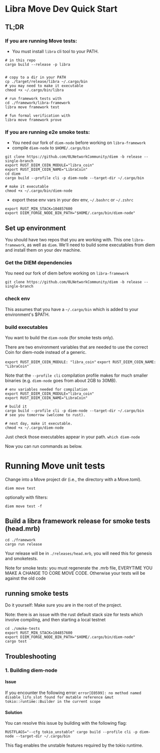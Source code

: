 # Libra Move Dev Quick Start
## TL;DR


### If you are running Move tests:
* You must install `libra` cli tool to your PATH.

```
# in this repo
cargo build --release -p libra


# copy to a dir in your PATH
cp ./target/release/libra ~/.cargo/bin
# you may need to make it executable
chmod +x ~/.cargo/bin/libra

# run framework tests with
cd ./framework/libra-framework
libra move framework test

# fun formal verification with
libra move framework prove
```

### If you are running e2e smoke tests:
* You need our fork of `diem-node` before working on `libra-framework`
* compile `diem-node` to `$HOME/.cargo/bin`

```
git clone https://github.com/0LNetworkCommunity/diem -b release --single-branch
export RUST_DIEM_COIN_MODULE="libra_coin"
export RUST_DIEM_COIN_NAME="LibraCoin"
cd diem
cargo build --profile cli -p diem-node --target-dir ~/.cargo/bin

# make it executable
chmod +x ~/.cargo/bin/diem-node
```
* export these env vars in your dev env, `~/.bashrc` or `~/.zshrc`

```
export RUST_MIN_STACK=104857600
export DIEM_FORGE_NODE_BIN_PATH="$HOME/.cargo/bin/diem-node"
```
## Set up environment

You should have two repos that you are working with. This one `libra-framework`, as well as `diem`. We'll need to build some executables from diem and install them on your dev machine.

### Get the DIEM dependencies

You need our fork of diem before working on `libra-framework`
```
git clone https://github.com/0LNetworkCommunity/diem -b release --single-branch
```
### check env
This assumes that you have a `~/.cargo/bin` which is added to your environment's $PATH.

### build executables
You want to build the `diem-node` (for smoke tests only).

There are two environment variables that are needed to use the correct Coin for
diem-node instead of a generic.

`export RUST_DIEM_COIN_MODULE: "libra_coin"`
`export RUST_DIEM_COIN_NAME: "LibraCoin"`

Note that the `--profile cli` compilation profile makes for much smaller binaries (e.g. `diem-node` goes from about 2GB to 30MB).

```
# env variables needed for compilation
export RUST_DIEM_COIN_MODULE="libra_coin"
export RUST_DIEM_COIN_NAME="LibraCoin"

# build it
cargo build --profile cli -p diem-node --target-dir ~/.cargo/bin
# see you tomorrow (welcome to rust).

# next day, make it executable.
chmod +x ~/.cargo/diem-node
```

Just check those executables appear in your path.
`which diem-node`

Now you can run commands as below.
# Running Move unit tests
Change into a Move project dir (i.e., the directory with a Move.toml).

`diem move test`


optionally with filters:

`diem move test -f`

## Build a libra framework release for smoke tests (head.mrb)


```
cd ./framework
cargo run release

```

Your release will be in `./releases/head.mrb`, you will need this for genesis and smoketests.

Note for smoke tests: you must regenerate the .mrb file, EVERYTIME YOU MAKE A CHANGE TO CORE MOVE CODE. Otherwise your tests will be against the old code

## running smoke tests

Do it yourself:
Make sure you are in the root of the project.

Note: there is an issue with the rust default stack size for tests which involve compiling, and then starting a local testnet

```
cd ./smoke-tests
export RUST_MIN_STACK=104857600
export DIEM_FORGE_NODE_BIN_PATH="$HOME/.cargo/bin/diem-node"
cargo test

```

## Troubleshooting

### 1. Building diem-node

#### Issue
If you encounter the following error:
`error[E0599]: no method named disable_lifo_slot found for mutable reference &mut tokio::runtime::Builder in the current scope`

#### Solution
You can resolve this issue by building with the following flag:

```
RUSTFLAGS="--cfg tokio_unstable" cargo build --profile cli -p diem-node --target-dir ~/.cargo/bin
```

This flag enables the unstable features required by the tokio runtime.
